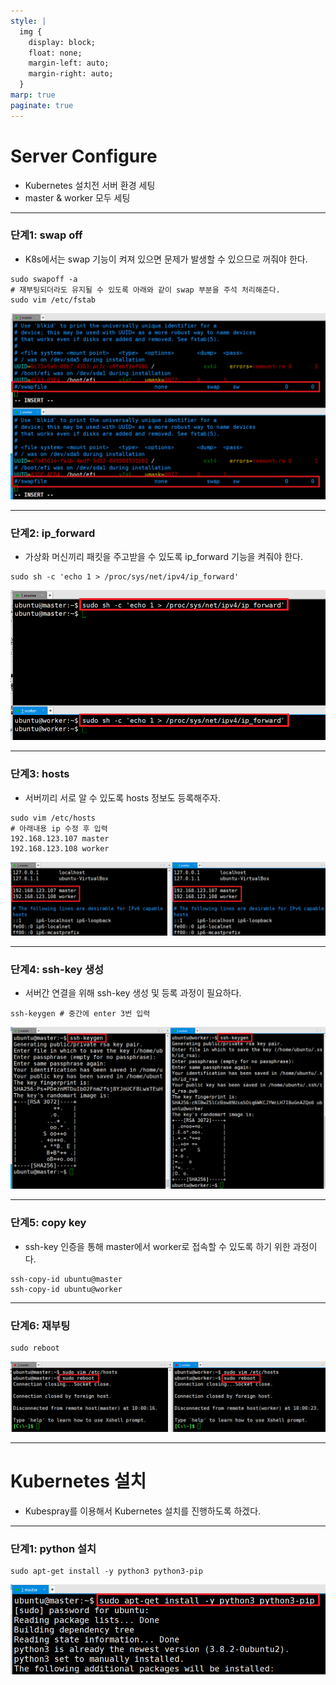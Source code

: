 ```yaml
---
style: |
  img {
    display: block;
    float: none;
    margin-left: auto;
    margin-right: auto;
  }
marp: true
paginate: true
---
```

#  Server Configure
- Kubernetes 설치전 서버 환경 세팅 
- master & worker 모두 세팅 

---
### 단계1: swap off
- K8s에서는 swap 기능이 켜져 있으면 문제가 발생할 수 있으므로 꺼줘야 한다.
```shell
sudo swapoff -a
# 재부팅되더라도 유지될 수 있도록 아래와 같이 swap 부분을 주석 처리해준다.
sudo vim /etc/fstab 
```
![w:700](image-12.png)

---
### 단계2: ip_forward
- 가상화 머신끼리 패킷을 주고받을 수 있도록 ip_forward 기능을 켜줘야 한다.
```shell
sudo sh -c 'echo 1 > /proc/sys/net/ipv4/ip_forward'
```
![alt text](image-13.png)

---
### 단계3: hosts
- 서버끼리 서로 알 수 있도록 hosts 정보도 등록해주자.
```shell
sudo vim /etc/hosts
# 아래내용 ip 수정 후 입력 
192.168.123.107 master
192.168.123.108 worker
```
![alt text](image-14.png)

---
### 단계4: ssh-key 생성
- 서버간 연결을 위해 ssh-key 생성 및 등록 과정이 필요하다.
```shell
ssh-keygen # 중간에 enter 3번 입력 
```
![w:800](image-17.png)

---
### 단계5: copy key
- ssh-key 인증을 통해 master에서 worker로 접속할 수 있도록 하기 위한 과정이다.
```shell
ssh-copy-id ubuntu@master
ssh-copy-id ubuntu@worker
```

---
### 단계6: 재부팅 
```shell
sudo reboot
```
![alt text](image-15.png)

---
# Kubernetes 설치
- Kubespray를 이용해서 Kubernetes 설치를 진행하도록 하겠다.

---
### 단계1: python 설치 
```shell
sudo apt-get install -y python3 python3-pip
```
![alt text](image-16.png)











